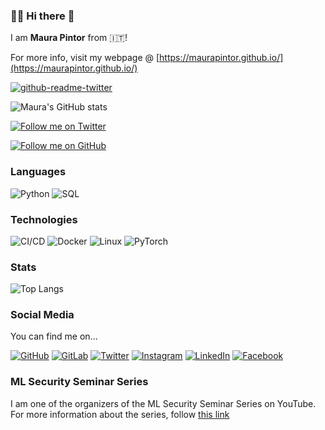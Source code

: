 ### 👩‍💻 Hi there 👋

I am **Maura Pintor** from 🇮🇹! 

For more info, visit my webpage @ [https://maurapintor.github.io/](https://maurapintor.github.io/)

[![github-readme-twitter](https://github-readme-twitter.gazf.vercel.app/api?id=maurapintor)](https://twitter.com/maurapintor)

![Maura's GitHub stats](https://github-readme-stats.vercel.app/api?username=maurapintor&count_private=true&show_icons=true)

[![Follow me on Twitter](https://img.shields.io/twitter/follow/maurapintor?style=social&style=for-the-badge)](https://twitter.com/maurapintor)

[![Follow me on GitHub](https://img.shields.io/github/followers/maurapintor?style=social&style=for-the-badge)](https://github.com/maurapintor)


### Languages

![Python](https://img.shields.io/badge/-Python-FFF?&logo=python&style=for-the-badge)
![SQL](https://img.shields.io/badge/-SQL-FFF?&logo=MySQL&logoColor=4479A1&style=for-the-badge)

### Technologies

![CI/CD](https://img.shields.io/badge/-CI%2FCD-FFF?&logo=CircleCI&logoColor=888&style=for-the-badge)
![Docker](https://img.shields.io/badge/-Docker-FFF?&logo=Docker&style=for-the-badge)
![Linux](https://img.shields.io/badge/-Linux-FFF?&logo=Linux&logoColor=FCC624&style=for-the-badge)
![PyTorch](https://img.shields.io/badge/-PyTorch-FFF?&logo=PyTorch&style=for-the-badge)

### Stats

![Top Langs](https://github-readme-stats.vercel.app/api/top-langs/?username=maurapintor&layout=compact)

### Social Media

You can find me on...

[![GitHub](https://img.shields.io/badge/GitHub-100000?style=for-the-badge&logo=github&logoColor=white)](https://github.com/maurapintor)
[![GitLab](https://img.shields.io/badge/GitLab-330F63?style=for-the-badge&logo=gitlab&logoColor=white)](https://gitlab.com/maura.pintor)
[![Twitter](https://img.shields.io/badge/Twitter-1DA1F2?style=for-the-badge&logo=twitter&logoColor=white)](https://twitter.com/maurapintor)
[![Instagram](https://img.shields.io/badge/Instagram-E4405F?style=for-the-badge&logo=instagram&logoColor=white)](https://www.instagram.com/maupin91/)
[![LinkedIn](https://img.shields.io/badge/LinkedIn-0077B5?style=for-the-badge&logo=linkedin&logoColor=white)](https://www.linkedin.com/in/maura-pintor/)
[![Facebook](https://img.shields.io/badge/Facebook-1877F2?style=for-the-badge&logo=facebook&logoColor=white)](https://www.facebook.com/maura.pintor)

### ML Security Seminar Series

I am one of the organizers of the ML Security Seminar Series on YouTube. For more information about the series, follow [this link](https://pralab.github.io/mlsec/)
